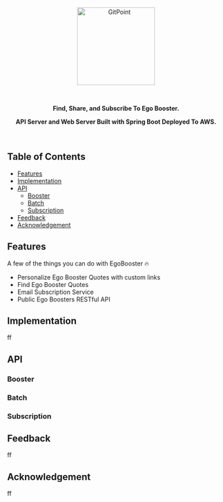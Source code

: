 </br>
<p align="center">
  <a href="http://egobooster.net/">
    <img alt="GitPoint" title="GitPoint" src="https://github.com/sohekim/egobooster/blob/master/src/main/resources/static/images/logoWithText.png" width="180">
  </a>
</p>

</br>
<p align="center">
  <b>Find, Share, and Subscribe To Ego Booster.</b>
  <p>
<p align="center">
  <b>API Server and Web Server Built with Spring Boot Deployed To AWS.</b>
</p>
</br>



## Table of Contents

- [Features](#features)
- [Implementation](#implementation)
- [API](#api)
  - [Booster](#booster)
  - [Batch](#batch)
  - [Subscription](#subscription)
- [Feedback](#feedback)
- [Acknowledgement](#acknowledgement)



## Features 
A few of the things you can do with EgoBooster 🔥 
* Personalize Ego Booster Quotes with custom links
* Find Ego Booster Quotes
* Email Subscription Service
* Public Ego Boosters RESTful API



## Implementation
ff

## API

### Booster
### Batch
### Subscription

## Feedback
ff

## Acknowledgement
ff
